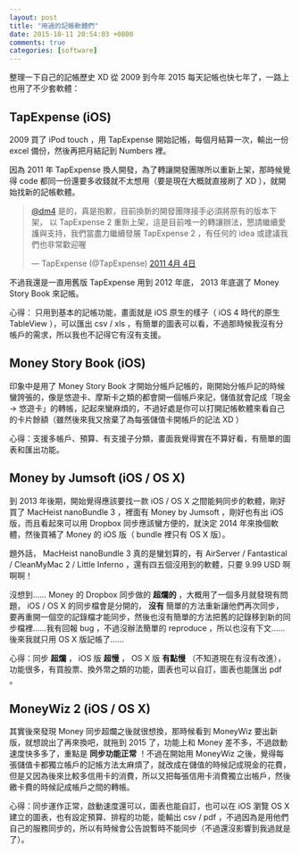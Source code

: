 ```yaml
---
layout: post
title: "用過的記帳軟體們"
date: 2015-10-11 20:54:03 +0800
comments: true
categories: [software]
---
```


整理一下自己的記帳歷史 XD 從 2009 到今年 2015 每天記帳也快七年了，一路上也用了不少套軟體：

## TapExpense (iOS)

2009 買了 iPod touch ，用 TapExpense 開始記帳，每個月結算一次，輸出一份 excel 備份，然後再把月結記到 Numbers 裡。

因為 2011 年 TapExpense 換人開發，為了轉讓開發團隊所以重新上架，那時候覺得 code 都同一份還要多收錢就不太想用（要是現在大概就直接刷了 XD ），就開始找新的記帳軟體。

<blockquote class="twitter-tweet" data-conversation="none" lang="zh-tw"><p lang="zh" dir="ltr"><a href="https://twitter.com/dm4">@dm4</a> 是的，真是抱歉，目前換新的開發團隊接手必須將原有的版本下架， 以 TapExpense 2 重新上架，這是目前唯一的轉讓辦法，懇請繼續愛護與支持，我們當盡力繼續發展 TapExpense 2 ，有任何的 idea 或建議我們也非常歡迎喔</p>&mdash; TapExpense (@TapExpense) <a href="https://twitter.com/TapExpense/status/55038758315233280">2011 4月 4日</a></blockquote> <script async src="//platform.twitter.com/widgets.js" charset="utf-8"></script>

不過我還是一直用舊版 TapExpense 用到 2012 年底， 2013 年底選了 Money Story Book 來記帳。

心得： 只用到基本的記帳功能，畫面就是 iOS 原生的樣子（ iOS 4 時代的原生 TableView ），可以匯出 csv / xls ，有簡單的圖表可以看，不過那時候我沒有分帳戶的需求，所以我也不記得它有沒有支援。

## Money Story Book (iOS)

印象中是用了 Money Story Book 才開始分帳戶記帳的，剛開始分帳戶記的時候蠻誇張的，像是悠遊卡、摩斯卡之類的都會開一個帳戶來記，儲值就會記成「現金 -> 悠遊卡」的轉帳，記起來蠻麻煩的，不過好處是你可以打開記帳軟體來看自己的卡片餘額（雖然後來我又捨棄了為每張儲值卡開帳戶的記法 XD ）

心得：支援多帳戶、預算、有支援子分類，畫面我覺得實在不算好看，有簡單的圖表和匯出功能。

## Money by Jumsoft (iOS / OS X)

到 2013 年後期，開始覺得應該要找一款 iOS / OS X 之間能夠同步的軟體，剛好買了 MacHeist nanoBundle 3 ，裡面有 Money by Jumsoft ，剛好也有出 iOS 版，而且看起來可以用 Dropbox 同步應該蠻方便的，就決定 2014 年來換個軟體，然後買補了 Money 的 iOS 版（ bundle 裡只有 OS X 版）。

題外話， MacHeist nanoBundle 3 真的是蠻划算的，有 AirServer / Fantastical / CleanMyMac 2 / Little Inferno ，還有四五個沒用到的軟體，只要 9.99 USD 啊啊啊！

沒想到…… Money 的 Dropbox 同步做的 **超爛的** ，大概用了一個多月就發現有問題， iOS / OS X 的同步檔會是分開的， **沒有** 簡單的方法重新讓他們再次同步，要再重開一個空的記錄檔才能同步，然後也沒有簡單的方法把舊的記錄移到新的同步檔裡……我有回報 bug ，不過沒辦法簡單的 reproduce ，所以也沒有下文……後來我就只用 OS X 版記帳了……

心得：同步 **超爛** ， iOS 版 **超慢** ， OS X 版 **有點慢** （不知道現在有沒有改進），功能很多，有買股票、換外幣之類的功能，圖表也可以自訂，圖表也能匯出 pdf 。

## MoneyWiz 2 (iOS / OS X)

其實後來發現 Money 同步超爛之後就很想換，那時候看到 MoneyWiz 要出新版，就想說出了再來換吧，就拖到 2015 了，功能上和 Money 差不多，不過啟動速度快多多了，重點是 **同步功能正常** ！不過在開始用 MoneyWiz 之後，覺得每張儲值卡都獨立帳戶的記帳方法太麻煩了，就改成在儲值的時候記成現金的花費，但是又因為後來比較多信用卡的消費，所以又把每張信用卡消費獨立出帳戶，然後繳卡費的時候記成帳戶之間的轉帳。

心得：同步運作正常，啟動速度還可以，圖表也能自訂，也可以在 iOS 瀏覽 OS X 建立的圖表，也有設定預算、排程的功能，能輸出 csv / pdf ，不過因為是用他們自己的服務同步的，所以有時候會公告說暫時不能同步（不過還沒影響到我過就是了）。
